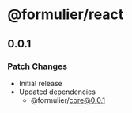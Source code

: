 # @formulier/react

## 0.0.1

### Patch Changes

- Initial release
- Updated dependencies
  - @formulier/core@0.0.1
